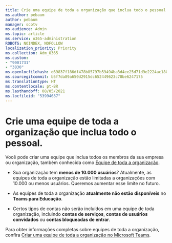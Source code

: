```yaml
---
title: Crie uma equipe de toda a organização que inclua todo o pessoal.
ms.author: pebaum
author: pebaum
manager: scotv
ms.audience: Admin
ms.topic: article
ms.service: o365-administration
ROBOTS: NOINDEX, NOFOLLOW
localization_priority: Priority
ms.collection: Adm_O365
ms.custom:
- "9001731"
- "3830"
ms.openlocfilehash: d69837f186df478b85797b59494ba3d4ee25d71d9e2224ac1803fc835da33fd9
ms.sourcegitcommit: b5f7da89a650d2915dc652449623c78be6247175
ms.translationtype: HT
ms.contentlocale: pt-BR
ms.lasthandoff: 08/05/2021
ms.locfileid: "53994637"
---
```

# <a name="create-an-org-wide-team-that-includes-everyone-in-your-organization"></a>Crie uma equipe de toda a organização que inclua todo o pessoal.

Você pode criar uma equipe que inclua todos os membros da sua empresa ou organização, também conhecida como [Equipe de toda a organização](https://docs.microsoft.com/microsoftteams/create-an-org-wide-team).

- Sua organização tem **menos de 10.000 usuários**? Atualmente, as equipes de toda a organização estão limitadas a organizações com 10.000 ou menos usuários. Queremos aumentar esse limite no futuro.

- As equipes de toda a organização **atualmente não estão disponíveis** no **Teams para Educação**.

- Certos tipos de contas não serão incluídos em uma equipe de toda organização, incluindo **contas de serviços**, **contas de usuários convidados** ou **contas bloqueadas de entrar**.

Para obter informações completas sobre equipes de toda a organização, confira [Criar uma equipe de toda a organização no Microsoft Teams](https://docs.microsoft.com/microsoftteams/create-an-org-wide-team). 
